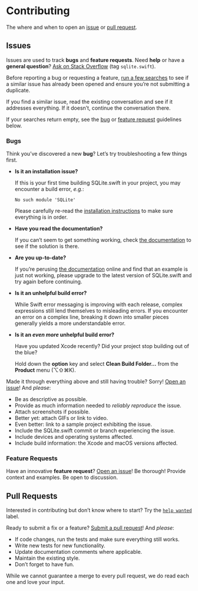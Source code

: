 # Contributing

The where and when to open an [issue](#issues) or [pull
request](#pull-requests).


## Issues

Issues are used to track **bugs** and **feature requests**. Need **help** or
have a **general question**? [Ask on Stack Overflow][] (tag `sqlite.swift`).

Before reporting a bug or requesting a feature, [run a few searches][Search] to
see if a similar issue has already been opened and ensure you’re not submitting
a duplicate.

If you find a similar issue, read the existing conversation and see if it
addresses everything. If it doesn’t, continue the conversation there.

If your searches return empty, see the [bug](#bugs) or [feature
request](#feature-requests) guidelines below.

[Ask on Stack Overflow]: https://stackoverflow.com/questions/tagged/sqlite.swift
[Search]: https://github.com/stephencelis/SQLite.swift/search?type=Issues


### Bugs

Think you’ve discovered a new **bug**? Let’s try troubleshooting a few things
first.

  - **Is it an installation issue?** <a name='bugs-1'/>

    If this is your first time building SQLite.swift in your project, you may
    encounter a build error, _e.g._:

        No such module 'SQLite'

    Please carefully re-read the [installation instructions][] to make sure
    everything is in order.

  - **Have you read the documentation?** <a name='bugs-2'/>

    If you can’t seem to get something working, check
    [the documentation][See Documentation] to see if the solution is there.

  - **Are you up-to-date?** <a name='bugs-3'/>

    If you’re perusing [the documentation][See Documentation] online and find
    that an example is just not working, please upgrade to the latest version
    of SQLite.swift and try again before continuing.

  - **Is it an unhelpful build error?** <a name='bugs-4'/>

    While Swift error messaging is improving with each release, complex
    expressions still lend themselves to misleading errors. If you encounter an
    error on a complex line, breaking it down into smaller pieces generally
    yields a more understandable error.

  - **Is it an _even more_ unhelpful build error?** <a name='bugs-5'/>

    Have you updated Xcode recently? Did your project stop building out of the
    blue?

    Hold down the **option** key and select **Clean Build Folder…** from the
    **Product** menu (⌥⇧⌘K).

Made it through everything above and still having trouble? Sorry!
[Open an issue][]! And _please_:

  - Be as descriptive as possible.
  - Provide as much information needed to _reliably reproduce_ the issue.
  - Attach screenshots if possible.
  - Better yet: attach GIFs or link to video.
  - Even better: link to a sample project exhibiting the issue.
  - Include the SQLite.swift commit or branch experiencing the issue.
  - Include devices and operating systems affected.
  - Include build information: the Xcode and macOS versions affected.

[installation instructions]: Documentation/Index.md#installation
[See Documentation]: Documentation/Index.md#sqliteswift-documentation
[Open an issue]: https://github.com/stephencelis/SQLite.swift/issues/new


### Feature Requests

Have an innovative **feature request**? [Open an issue][]! Be thorough! Provide
context and examples. Be open to discussion.


## Pull Requests

Interested in contributing but don’t know where to start? Try the [`help
wanted`][help wanted] label.

Ready to submit a fix or a feature? [Submit a pull request][]! And _please_:

  - If code changes, run the tests and make sure everything still works.
  - Write new tests for new functionality.
  - Update documentation comments where applicable.
  - Maintain the existing style.
  - Don’t forget to have fun.

While we cannot guarantee a merge to every pull request, we do read each one
and love your input.


[help wanted]: https://github.com/stephencelis/SQLite.swift/labels/help%20wanted
[Submit a pull request]: https://github.com/stephencelis/SQLite.swift/fork
